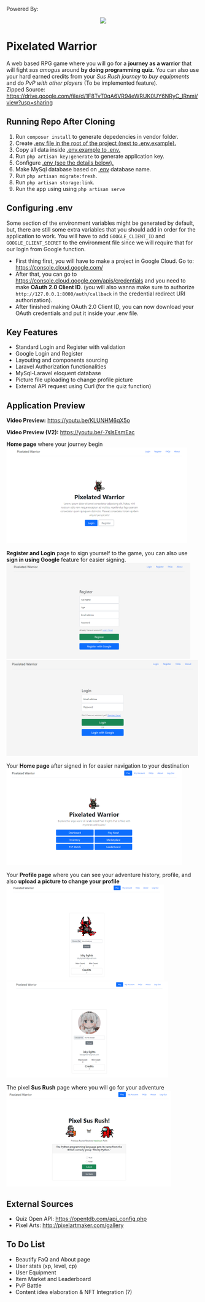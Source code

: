 Powered By:

<p align="center"><a href="https://laravel.com" target="_blank"><img src="https://raw.githubusercontent.com/laravel/art/master/logo-lockup/5%20SVG/2%20CMYK/1%20Full%20Color/laravel-logolockup-cmyk-red.svg" width="400"></a></p>

# Pixelated Warrior
A web based RPG game where you will go for a **journey as a warrior** that will fight *sus amogus* around **by doing programming quiz**. You can also use your hard earned credits from your *Sus Rush journey* to *buy equipments* and do *PvP with other players* (To be implemented feature). 
<br/>
Zipped Source: https://drive.google.com/file/d/1F8TvT0qA6VR94eWRUK0UY6NRyC_IRnmi/view?usp=sharing

## Running Repo After Cloning
1. Run `composer install` to generate depedencies in vendor folder.
2. Create <ins>.env<ins> file in the root of the project (next to <ins>.env.example<ins>).
3. Copy all data inside <ins>.env.example<ins> to <ins>.env<ins>.
4. Run `php artisan key:generate` to generate application key.
5. Configure <ins>.env<ins> (see the details below).
6. Make MySql database based on <ins>.env</ins> database name.
7. Run `php artisan migrate:fresh`.
8. Run `php artisan storage:link`.
9. Run the app using using `php artisan serve`

## Configuring .env
Some section of the environment variables might be generated by default, but, there are still some extra variables that you should add in order for the application to work. You will have to add `GOOGLE_CLIENT_ID` and `GOOGLE_CLIENT_SECRET` to the environment file since we will require that for our login from Google function.
- First thing first, you will have to make a project in Google Cloud. Go to: https://console.cloud.google.com/
- After that, you can go to https://console.cloud.google.com/apis/credentials and you need to make **OAuth 2.0 Client ID**. (you will also wanna make sure to authorize `http://127.0.0.1:8000/auth/callback` in the credential redirect URI authorization). 
- After finished making OAuth 2.0 Client ID, you can now download your OAuth credentials and put it inside your .env file.

## Key Features
- Standard Login and Register with validation
- Google Login and Register
- Layouting and components sourcing 
- Laravel Authorization functionalities
- MySql-Laravel eloquent database
- Picture file uploading to change profile picture
- External API request using Curl (for the quiz function)

## Application Preview
**Video Preview:** https://youtu.be/KLUNHM6qX5o

**Video Preview (V2):** https://youtu.be/-7slsEsmEac
<br/>

**Home page** where your journey begin
<br/>
<img alt="" src="/storage/app/previews/1.png" height="250px">
<br/>

**Register and Login** page to sign yourself to the game, you can also use **sign in using Google** feature for easier signing.
<br/>
<img alt="" src="/storage/app/previews/2.png" height="250px">
<br/>
<img alt="" src="/storage/app/previews/3.png" height="250px">
<br/>

Your **Home page** after signed in for easier navigation to your destination
<br/>
<img alt="" src="/storage/app/previews/4.png" height="250px">
<br/>

Your **Profile page** where you can see your adventure history, profile, and also **upload a picture to change your profile**
<br/>
<img alt="" src="/storage/app/previews/5.png" height="250px">
<br/>
<img alt="" src="/storage/app/previews/6.png" height="250px">
<br/>

The pixel **Sus Rush** page where you will go for your adventure
<br/>
<img alt="" src="/storage/app/previews/7.png" height="250px">
<br/>

## External Sources
- Quiz Open API: https://opentdb.com/api_config.php
- Pixel Arts: http://pixelartmaker.com/gallery

## To Do List
- Beautify FaQ and About page
- User stats (xp, level, cp)
- User Equipment
- Item Market and Leaderboard
- PvP Battle
- Content idea elaboration & NFT Integration (?)
